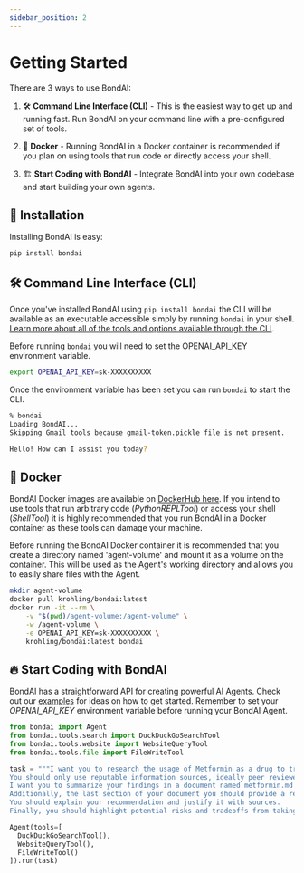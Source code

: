 ```yaml
---
sidebar_position: 2
---
```


# Getting Started

There are 3 ways to use BondAI:

1) 🛠️ **Command Line Interface (CLI)** - This is the easiest way to get up and running fast. Run BondAI on your command line with a pre-configured set of tools.

2) 🐋 **Docker** - Running BondAI in a Docker container is recommended if you plan on using tools that run code or directly access your shell.

3) 🏗️ **Start Coding with BondAI** - Integrate BondAI into your own codebase and start building your own agents.

## 🚀 Installation

Installing BondAI is easy:

```bash
pip install bondai
```

## 🛠️ Command Line Interface (CLI)

Once you've installed BondAI using `pip install bondai` the CLI will be available as an executable accessible simply by running `bondai` in your shell. [Learn more about all of the tools and options available through the CLI](./cli).

Before running `bondai` you will need to set the OPENAI_API_KEY environment variable.
```bash
export OPENAI_API_KEY=sk-XXXXXXXXXX
```

Once the environment variable has been set you can run `bondai` to start the CLI.

```bash
% bondai                   
Loading BondAI...
Skipping Gmail tools because gmail-token.pickle file is not present.

Hello! How can I assist you today?
```


## 🐋 Docker

BondAI Docker images are available on [DockerHub here](https://hub.docker.com/r/krohling/bondai). If you intend to use tools that run arbitrary code (*PythonREPLTool*) or access your shell (*ShellTool*) it is highly recommended that you run BondAI in a Docker container as these tools can damage your machine.

Before running the BondAI Docker container it is recommended that you create a directory named 'agent-volume' and mount it as a volume on the container. This will be used as the Agent's working directory and allows you to easily share files with the Agent.

```bash
mkdir agent-volume
docker pull krohling/bondai:latest
docker run -it --rm \
    -v "$(pwd)/agent-volume:/agent-volume" \
    -w /agent-volume \
    -e OPENAI_API_KEY=sk-XXXXXXXXXX \
    krohling/bondai:latest bondai
```

## 🔥 Start Coding with BondAI

BondAI has a straightforward API for creating powerful AI Agents. Check out our [examples](./category/examples/) for ideas on how to get started.  Remember to set your *OPENAI_API_KEY* environment variable before running your BondAI Agent.

```python
from bondai import Agent
from bondai.tools.search import DuckDuckGoSearchTool
from bondai.tools.website import WebsiteQueryTool
from bondai.tools.file import FileWriteTool

task = """I want you to research the usage of Metformin as a drug to treat aging and aging related illness. 
You should only use reputable information sources, ideally peer reviewed scientific studies. 
I want you to summarize your findings in a document named metformin.md and includes links to reference and resources you used to find the information. 
Additionally, the last section of your document you should provide a recommendation for a 43 year old male, in good health and who regularly exercises as to whether he would benefit from taking Metformin. 
You should explain your recommendation and justify it with sources. 
Finally, you should highlight potential risks and tradeoffs from taking the medication."""

Agent(tools=[
  DuckDuckGoSearchTool(),
  WebsiteQueryTool(),
  FileWriteTool()
]).run(task)
```